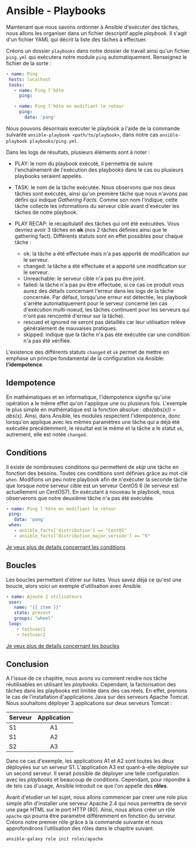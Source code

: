 # Ansible - Playbooks

Maintenant que nous savons ordonner à Ansible d'exécuter des tâches, nous allons les organiser dans un fichier descriptif apple *playbook*. Il s'agit d'un fichier YAML qui décrit la liste des tâches à effectuer.

Créons un dossier `playbooks` dans notre dossier de travail ainsi qu'un fichier `ping.yml` qui exécutera notre module `ping` automatiquement.
Renseignez le fichier de la sorte :

```yaml
- name: Ping
 hosts: localhost
 tasks:
   - name: Ping l'hôte
     ping:

   - name: Ping l'hôte en modifiant le retour
     ping:
       data: 'pang'
```

Nous pouvons désormais exécuter le playbook a l'aide de la commande suivante `ansible-playbook <path/to/playbook>`, dans notre cas `ansible-playbook playbooks/ping.yml`.

Dans les logs de résultats, plusieurs éléments sont à noter :
* PLAY: le nom du playbook exécuté, il permettra de suivre l'enchaînement de l'exécution des playbooks dans le cas ou plusieurs playbooks seraient appelés.
* TASK: le nom de la tâche exécutée. Nous observons que nos deux tâches sont exécutés, ainsi qu'un première tâche que nous n'avons pas défini qui indique *Gathering Facts*. Comme son nom l'indique, cette tâche collecte les informations du serveur cible avant d'exécuter les tâches de notre playbook.
* PLAY RECAP: le récapitulatif des tâches qui ont été exécutées. Vous devriez avoir 3 tâches en **ok** (nos 2 tâches définies ainsi que le gathering fact). Différents statuts sont en effet possibles pour chaque tâche :

  * ok: la tâche a été effectuée mais n'a pas apporté de modification sur le serveur.
  * changed: la tâche a été effectuée et a apporté une modification sur le serveur.
  * Unreachable: le serveur cible n'a pas pu être joint.
  * failed: la tâche n'a pas pu être effectuée, si ce cas ce produit vous aurez des détails concernant l'erreur dans les logs de la tâche concernée. Par défaut, lorsqu'une erreur est détectée, les playbook s'arrête automatiquement pour le serveur concerné (en cas d'exécution multi-noeud, les tâches continuent pour les serveurs qui n'ont pas rencontré d'erreur sur la tâche).
  * rescued et ignored ne seront pas détaillés car leur utilisation relève généralement de mauvaises pratiques.
  * skipped: indique que la tâche n'a pas été exécutée car une condition n'a pas été vérifiée.

L'existence des différents statuts `changed` et `ok` permet de mettre en emphase un principe fondamental de la configuration via Ansible: **l'idempotence**.

## Idempotence

En mathématiques et en informatique, l'idempotence signifie qu'une opération a le même effet qu'on l'applique une ou plusieurs fois. L'exemple le plus simple en mathématique est la fonction absolue : *abs(abs(x)) = abs(x)*.
Ainsi, dans Ansible, les modules respectent l'idempotence, donc lorsqu'on applique avec les mêmes paramètres une tâche qui a déjà été exécutée précédemment, le résultat est le même et la tâche a le statut `ok`, autrement, elle est notée `changed`.

## Conditions

Il existe de nombreuses conditions qui permettent de *skip* une tâche en fonction des besoins. Toutes ces conditions sont définies grâce au mot-clé `when`. Modifions un peu notre playbook afin de n'exécuter la seconde tâche que lorsque notre serveur cible est un serveur CentOS 6 (le serveur est actuellement un CentOS7).
En exécutant à nouveau le playbook, nous observerons que notre deuxième tâche n'a pas été exécutée.

```yaml
- name: Ping l'hôte en modifiant le retour
 ping:
   data: 'pang'
 when:
   - ansible_facts['distribution'] == "CentOS"
   - ansible_facts['distribution_major_version'] == "6"
```

[Je veux plus de details concernant les conditions](https://docs.ansible.com/ansible/2.9/user_guide/playbooks_conditionals.html)

## Boucles

Les boucles permettent d'étirer sur listes. Vous savez déjà ce qu'est une boucle, alors voici un exemple d'utilisation avec Ansible.

```yaml
- name: Ajouté 2 utilisateurs
 user:
   name: "{{ item }}"
   state: present
   groups: "wheel"
 loop:
    - testuser1
    - testuser2
```

[Je veux plus de details concernant les boucles](https://docs.ansible.com/ansible/2.9/user_guide/playbooks_loops.html)

## Conclusion

A l'issue de ce chapitre, nous avons vu comment rendre nos tâche réutilisables en utilisant les *playbooks*. Cependant, la factorisation des tâches dans les playbooks est limitée dans des cas réels. En effet, prenons le cas de l'installation d'applications Java sur des serveurs Apache Tomcat.
Nous souhaitons déployer 3 applications sur deux serveurs Tomcat :

| Serveur | Application |
|---------|:-----------:|
| S1      |     A1      |
| S1      |     A2      |
| S2      |     A3      |

Dans ce cas d'exemple, les applications A1 et A2 sont toutes les deux déployées sur un serveur S1. L'application A3 est quant-à-elle déployée sur un second serveur.
Il serait possible de déployer une telle configuration avec les *playbooks* et beaucoup de conditions. Cependant, pour répondre à de tels cas d'usage, Ansible introduit ce que l'on appelle des **rôles**.

Avant d'etudier un tel sujet, nous allons commencer par creer une role plus simple afin d'installer une serveur Apache 2.4 qui nous permettra de servir une page HTML sur le port HTTP (80).
Ainsi, nous allons créer un rôle `apache` qui pourra être paramétré différemment en fonction du serveur.
Créons notre premier rôle grâce à la commande suivante et nous approfondirons l'utilisation des rôles dans le chapitre suivant.

```bash
ansible-galaxy role init roles/apache
```
